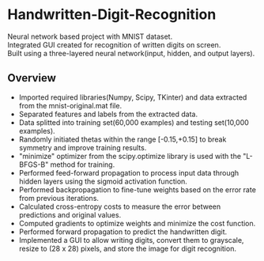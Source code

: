 # Handwritten-Digit-Recognition
Neural network based project with MNIST dataset.
<br>
Integrated GUI created for recognition of written digits on screen.
<br>
Built using a three-layered neural network(input, hidden, and output layers).
<br>
<h2>Overview</h2>
<ul>
  <li>Imported required libraries(Numpy, Scipy, TKinter) and data extracted from the mnist-original.mat file.</li>
  <li>Separated features and labels from the extracted data.</li>
  <li>Data splitted into training set(60,000 examples) and testing set(10,000 examples).</li>
  <li>Randomly initiated thetas within the range [-0.15,+0.15] to break symmetry and improve training results.</li>
  <li>"minimize" optimizer from the scipy.optimize library is used with the "L-BFGS-B" method for training.</li>
  <li>Performed feed-forward propagation to process input data through hidden layers using the sigmoid activation function.</li>
  <li>Performed backpropagation to fine-tune weights based on the error rate from previous iterations.</li>
  <li>Calculated cross-entropy costs to measure the error between predictions and original values.</li>
  <li>Computed gradients to optimize weights and minimize the cost function.</li>
  <li>Performed forward propagation to predict the handwritten digit.</li>
  <li>Implemented a GUI to allow writing digits, convert them to grayscale, resize to (28 x 28) pixels, and store the image for digit recognition.</li>
</ul>
